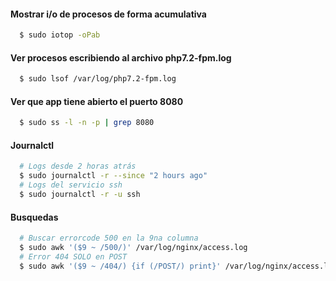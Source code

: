 #### Mostrar i/o de procesos de forma acumulativa
```bash
  $ sudo iotop -oPab
```
#### Ver procesos escribiendo al archivo php7.2-fpm.log
```bash
  $ sudo lsof /var/log/php7.2-fpm.log
```
#### Ver que app tiene abierto el puerto 8080
```bash
  $ sudo ss -l -n -p | grep 8080
```

#### Journalctl
```bash
  # Logs desde 2 horas atrás
  $ sudo journalctl -r --since "2 hours ago"
  # Logs del servicio ssh
  $ sudo journalctl -r -u ssh
```

#### Busquedas
```bash
  # Buscar errorcode 500 en la 9na columna
  $ sudo awk '($9 ~ /500/)' /var/log/nginx/access.log
  # Error 404 SOLO en POST
  $ sudo awk '($9 ~ /404/) {if (/POST/) print}' /var/log/nginx/access.log
```
